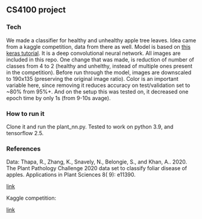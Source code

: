 ## CS4100 project

### Tech
We made a classifier for healthy and unhealthy apple tree leaves. 
Idea came from a kaggle competition, data from there as well. 
Model is based on [this keras tutorial](https://keras.io/examples/vision/image_classification_from_scratch/).
It is a deep convolutional neural network. All images are included in this repo.
One change that was made, is reduction of number of classes from 4 to 2 
(healthy and unhelthy, instead of multiple ones present in the competition).
Before run through the model, images are downscaled to 190x135 (preserving the 
original image ratio). Color is an important variable here, since removing 
it reduces accuracy on test/validation set to ~80% from 95%+. And on the setup this
was tested on, it decreased one epoch time by only 1s (from 9-10s avage).

### How to run it
Clone it and run the plant_nn.py. Tested to work on python 3.9, and tensorflow 2.5. 

### References
Data:
Thapa, R., Zhang, K., Snavely, N., Belongie, S., and Khan, A.. 2020. 
The Plant Pathology Challenge 2020 data set to classify foliar 
disease of apples. Applications in Plant Sciences 8( 9): e11390. 

[link](https://bsapubs.onlinelibrary.wiley.com/doi/10.1002/aps3.11390)

Kaggle competition:

[link](https://www.kaggle.com/c/plant-pathology-2020-fgvc7)

